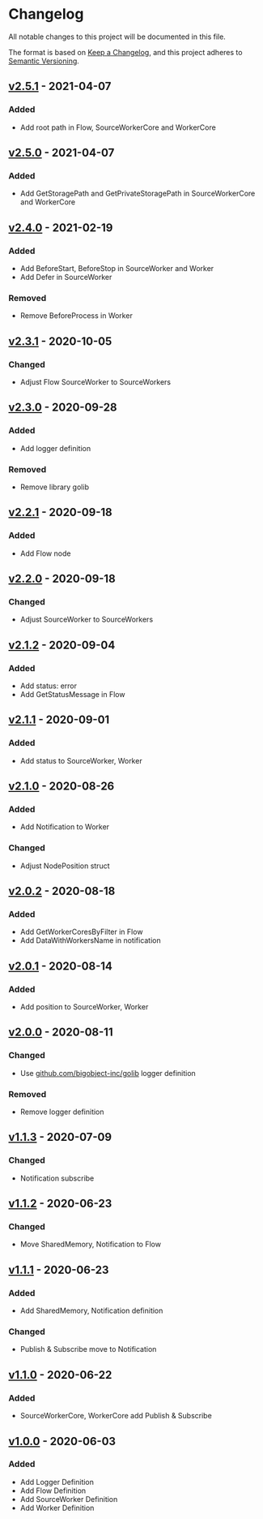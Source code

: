 # Changelog

All notable changes to this project will be documented in this file.

The format is based on [Keep a Changelog](https://keepachangelog.com/en/1.0.0/),
and this project adheres to [Semantic Versioning](https://semver.org/spec/v2.0.0.html).

## [v2.5.1] - 2021-04-07

### Added 

- Add root path in Flow, SourceWorkerCore and WorkerCore

## [v2.5.0] - 2021-04-07

### Added 

- Add GetStoragePath and GetPrivateStoragePath in SourceWorkerCore and WorkerCore

## [v2.4.0] - 2021-02-19

### Added

- Add BeforeStart, BeforeStop in SourceWorker and Worker
- Add Defer in SourceWorker

### Removed

- Remove BeforeProcess in Worker

## [v2.3.1] - 2020-10-05

### Changed

- Adjust Flow SourceWorker to SourceWorkers

## [v2.3.0] - 2020-09-28

### Added

- Add logger definition

### Removed

- Remove library golib

## [v2.2.1] - 2020-09-18

### Added

- Add Flow node

## [v2.2.0] - 2020-09-18

### Changed

- Adjust SourceWorker to SourceWorkers

## [v2.1.2] - 2020-09-04

### Added

- Add status: error
- Add GetStatusMessage in Flow

## [v2.1.1] - 2020-09-01

### Added

- Add status to SourceWorker, Worker

## [v2.1.0] - 2020-08-26

### Added

- Add Notification to Worker

### Changed

- Adjust NodePosition struct

## [v2.0.2] - 2020-08-18

### Added

- Add GetWorkerCoresByFilter in Flow
- Add DataWithWorkersName in notification

## [v2.0.1] - 2020-08-14

### Added

- Add position to SourceWorker, Worker

## [v2.0.0] - 2020-08-11

### Changed

- Use [github.com/bigobject-inc/golib](https://github.com/bigobject-inc/golib) logger definition

### Removed

- Remove logger definition

## [v1.1.3] - 2020-07-09

### Changed

- Notification subscribe

## [v1.1.2] - 2020-06-23

### Changed

- Move SharedMemory, Notification to Flow

## [v1.1.1] - 2020-06-23

### Added

- Add SharedMemory, Notification definition

### Changed

- Publish & Subscribe move to Notification

## [v1.1.0] - 2020-06-22

### Added

- SourceWorkerCore, WorkerCore add Publish & Subscribe

## [v1.0.0] - 2020-06-03

### Added

- Add Logger Definition
- Add Flow Definition
- Add SourceWorker Definition
- Add Worker Definition

[v2.5.1]: https://github.com/bigobject-inc/going-definition/archive/v2.5.1.zip
[v2.5.0]: https://github.com/bigobject-inc/going-definition/archive/v2.5.0.zip
[v2.4.0]: https://github.com/bigobject-inc/going-definition/archive/v2.4.0.zip
[v2.3.1]: https://github.com/bigobject-inc/going-definition/archive/v2.3.1.zip
[v2.3.0]: https://github.com/bigobject-inc/going-definition/archive/v2.3.0.zip
[v2.2.1]: https://github.com/bigobject-inc/going-definition/archive/v2.2.1.zip
[v2.2.0]: https://github.com/bigobject-inc/going-definition/archive/v2.2.0.zip
[v2.1.2]: https://github.com/bigobject-inc/going-definition/archive/v2.1.2.zip
[v2.1.1]: https://github.com/bigobject-inc/going-definition/archive/v2.1.1.zip
[v2.1.0]: https://github.com/bigobject-inc/going-definition/archive/v2.1.0.zip
[v2.0.2]: https://github.com/bigobject-inc/going-definition/archive/v2.0.2.zip
[v2.0.1]: https://github.com/bigobject-inc/going-definition/archive/v2.0.1.zip
[v2.0.0]: https://github.com/bigobject-inc/going-definition/archive/v2.0.0.zip
[v1.1.3]: https://github.com/bigobject-inc/going-definition/archive/v1.1.3.zip
[v1.1.2]: https://github.com/bigobject-inc/going-definition/archive/v1.1.2.zip
[v1.1.1]: https://github.com/bigobject-inc/going-definition/archive/v1.1.1.zip
[v1.1.0]: https://github.com/bigobject-inc/going-definition/archive/v1.1.0.zip
[v1.0.0]: https://github.com/bigobject-inc/going-definition/archive/v1.0.0.zip
